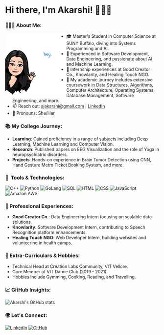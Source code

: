 # Hi there, I'm Akarshi! 👩🏻‍💻

### 👩🏻‍🎓 About Me:
<img src="https://github.com/akarshijain/akarshijain/blob/main/hey.png" align="left" alt="Bitmoji Image" width="200" height="200">

- 🎓 Master's Student in Computer Science at SUNY Buffalo, diving into Systems Programming and AI.
- 🚀 Experienced in Software Development, Data Engineering, and passionate about AI and Machine Learning.
- 💼 Internship experiences at Good Creator Co., Knowlarity, and Healing Touch NGO.
- 🌱 My academic journey includes extensive coursework in Data Structures, Algorithms, Computer Architecture, Operating Systems, Database Management, Software Engineering, and more.
- 📫 Reach out: [ajakarshi@gmail.com](mailto:ajakarshi@gmail.com) | [LinkedIn](https://www.linkedin.com/in/akarshijain/)
- 🌈 Pronouns: She/Her

### 📚 My College Journey:
- **Learning**: Gained proficiency in a range of subjects including Deep Learning, Machine Learning and Computer Vision.
- **Research**: Published papers on EEG Visualization and the role of Yoga in neuropsychiatric disorders.
- **Projects**: Hands-on experience in Brain Tumor Detection using CNN, Hand Gesture Metro Ticket Booking System, and more.

### 🚀 &nbsp;Tools & Technologies:
<p align="left">
<img src="https://cdn.jsdelivr.net/gh/devicons/devicon/icons/cplusplus/cplusplus-original.svg" alt="C++" width="40" height="40"/>
<img src="https://cdn.jsdelivr.net/gh/devicons/devicon/icons/python/python-original.svg" alt="Python" width="40" height="40"/>
<img src="https://cdn.jsdelivr.net/gh/devicons/devicon/icons/go/go-original.svg" alt="GoLang" width="40" height="40"/>
<img src="https://cdn.jsdelivr.net/gh/devicons/devicon/icons/mysql/mysql-original.svg" alt="SQL" width="40" height="40"/>
<img src="https://cdn.jsdelivr.net/gh/devicons/devicon/icons/html5/html5-original.svg" alt="HTML" width="40" height="40"/>
<img src="https://cdn.jsdelivr.net/gh/devicons/devicon/icons/css3/css3-original.svg" alt="CSS" width="40" height="40"/>
<img src="https://cdn.jsdelivr.net/gh/devicons/devicon/icons/javascript/javascript-original.svg" alt="JavaScript" width="40" height="40"/>
<img src="https://cdn.jsdelivr.net/gh/devicons/devicon/icons/amazonwebservices/amazonwebservices-original.svg" alt="Amazon AWS" width="40" height="40"/>
</p>

### 🌟 Professional Experiences:
- **Good Creator Co.**: Data Engineering Intern focusing on scalable data solutions.
- **Knowlarity**: Software Development Intern, contributing to Speech Recognition platform enhancements.
- **Healing Touch NGO**: Web Developer Intern, building websites and volunteering in health camps.

### 🎨 Extra-Curriculars & Hobbies:
- Technical Head at Creation Labs Community, VIT Vellore.
- Core Member of VIT Dance Club (2019 - 2021).
- Hobbies include Gymming, Cooking, Reading, and Travelling.

### 📈 GitHub Insights:
![Akarshi's GitHub stats](https://github-readme-stats.vercel.app/api?username=akarshijain&show_icons=true&theme=radical)

### 🌍 Let's Connect:
[![LinkedIn](https://img.shields.io/badge/Akarshi_Jain-0077B5?style=for-the-badge&logo=linkedin&logoColor=white)](https://www.linkedin.com/in/akarshijain/)
[![GitHub](https://img.shields.io/badge/Akarshi_Jain-100000?style=for-the-badge&logo=github&logoColor=white)](https://github.com/akarshijain)

